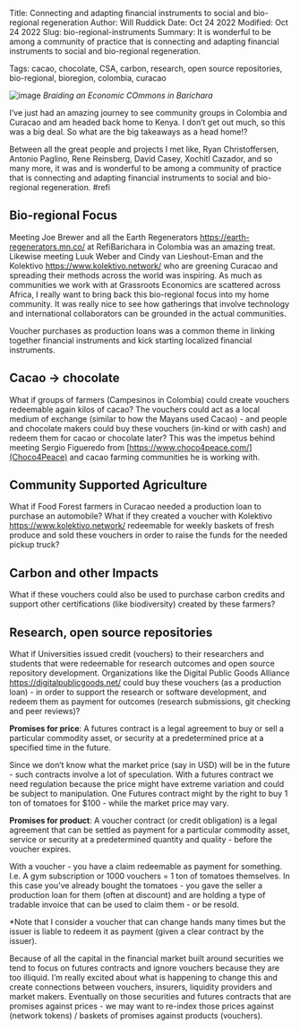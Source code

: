 Title: Connecting and adapting financial instruments to social and bio-regional regeneration
Author: Will Ruddick
Date: Oct 24 2022
Modified: Oct 24 2022
Slug: bio-regional-instruments
Summary:  It is wonderful to be among a community of practice that is connecting and adapting financial instruments to social and bio-regional regeneration. 

Tags: cacao, chocolate, CSA, carbon, research, open source repositories, bio-regional, bioregion, colombia, curacao


![image](images/blog/bio-regional-instruments1.webp)
*Braiding an Economic COmmons in Barichara*

I’ve just had an amazing journey to see community groups in Colombia and Curacao and am headed back home to Kenya. I don’t get out much, so this was a big deal. So what are the big takeaways as a head home!?

Between all the great people and projects I met like, Ryan Christoffersen, Antonio Paglino, Rene Reinsberg, David Casey, Xochitl Cazador, and so many more, it was and is wonderful to be among a community of practice that is connecting and adapting financial instruments to social and bio-regional regeneration. #refi 


## Bio-regional Focus

Meeting Joe Brewer and all the Earth Regenerators https://earth-regenerators.mn.co/ at RefiBarichara in Colombia was an amazing treat. Likewise meeting Luuk Weber and Cindy van Lieshout-Eman and the Kolektivo https://www.kolektivo.network/ who are greening Curacao and spreading their methods across the world was inspiring. As much as communities we work with at Grassroots Economics are scattered across Africa, I really want to bring back this bio-regional focus into my home community. It was really nice to see how gatherings that involve technology and international collaborators can be grounded in the actual communities.

Voucher purchases as production loans was a common theme in linking together financial instruments and kick starting localized financial instruments.


## Cacao -> chocolate

What if groups of farmers (Campesinos in Colombia) could create vouchers redeemable again kilos of cacao? The vouchers could act as a local medium of exchange (similar to how the Mayans used Cacao) - and people and chocolate makers could buy these vouchers (in-kind or with cash) and redeem them for cacao or chocolate later? This was the impetus behind meeting Sergio Figueredo from [https://www.choco4peace.com/](Choco4Peace) and cacao farming communities he is working with.


## Community Supported Agriculture

What if Food Forest farmers in Curacao needed a production loan to purchase an automobile? What if they created a voucher with Kolektivo https://www.kolektivo.network/ redeemable for weekly baskets of fresh produce and sold these vouchers in order to raise the funds for the needed pickup truck?

## Carbon and other Impacts

What if these vouchers could also be used to purchase carbon credits and support other certifications (like biodiversity) created by these farmers?


## Research, open source repositories

What if Universities issued credit (vouchers) to their researchers and students that were redeemable for research outcomes and open source repository development. Organizations like the Digital Public Goods Alliance https://digitalpublicgoods.net/ could buy these vouchers (as a production loan) - in order to support the research or software development, and redeem them as payment for outcomes (research submissions, git checking and peer reviews)?


**Promises for price**: A futures contract is a legal agreement to buy or sell a particular commodity asset, or security at a predetermined price at a specified time in the future.

Since we don’t know what the market price (say in USD) will be in the future - such contracts involve a lot of speculation. With a futures contract we need regulation because the price might have extreme variation and could be subject to manipulation. One Futures contract might by the right to buy 1 ton of tomatoes for $100 - while the market price may vary.

**Promises for product**: A voucher contract (or credit obligation) is a legal agreement that can be settled as payment for a particular commodity asset, service or security at a predetermined quantity and quality - before the voucher expires. 

With a voucher - you have a claim redeemable as payment for something. I.e. A gym subscription or 1000 vouchers = 1 ton of tomatoes themselves. In this case you’ve already bought the tomatoes - you gave the seller a production loan for them (often at discount) and are holding a type of tradable invoice that can be used to claim them - or be resold.

*Note that I consider a voucher that can change hands many times but the issuer is liable to redeem it as payment (given a clear contract by the issuer).

Because of all the capital in the financial market built around securities we tend to focus on futures contracts and ignore vouchers because they are too illiquid. I’m really excited about what is happening to change this and create connections between vouchers, insurers, liquidity providers and market makers. Eventually on those securities and futures contracts that are promises against prices - we may want to re-index those prices against (network tokens) / baskets of promises against products (vouchers).